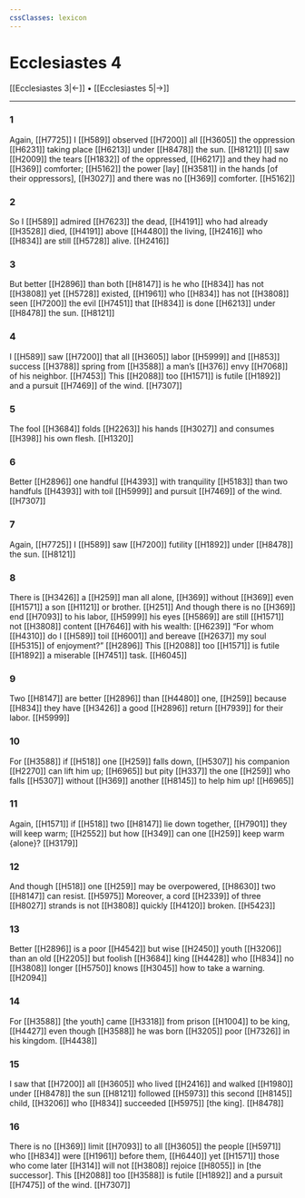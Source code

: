```yaml
---
cssClasses: lexicon
---
```


# Ecclesiastes 4

[[Ecclesiastes 3|←]] • [[Ecclesiastes 5|→]]

---

### 1
Again, [[H7725]] I [[H589]] observed [[H7200]] all [[H3605]] the oppression [[H6231]] taking place [[H6213]] under [[H8478]] the sun. [[H8121]] [I] saw [[H2009]] the tears [[H1832]] of the oppressed, [[H6217]] and they had no [[H369]] comforter; [[H5162]] the power [lay] [[H3581]] in the hands [of their oppressors], [[H3027]] and there was no [[H369]] comforter. [[H5162]]

### 2
So I [[H589]] admired [[H7623]] the dead, [[H4191]] who had already [[H3528]] died, [[H4191]] above [[H4480]] the living, [[H2416]] who [[H834]] are still [[H5728]] alive. [[H2416]]

### 3
But better [[H2896]] than both [[H8147]] is he who [[H834]] has not [[H3808]] yet [[H5728]] existed, [[H1961]] who [[H834]] has not [[H3808]] seen [[H7200]] the evil [[H7451]] that [[H834]] is done [[H6213]] under [[H8478]] the sun. [[H8121]]

### 4
I [[H589]] saw [[H7200]] that all [[H3605]] labor [[H5999]] and [[H853]] success [[H3788]] spring from [[H3588]] a man’s [[H376]] envy [[H7068]] of his neighbor. [[H7453]] This [[H2088]] too [[H1571]] is futile [[H1892]] and a pursuit [[H7469]] of the wind. [[H7307]]

### 5
The fool [[H3684]] folds [[H2263]] his hands [[H3027]] and consumes [[H398]] his own flesh. [[H1320]]

### 6
Better [[H2896]] one handful [[H4393]] with tranquility [[H5183]] than two handfuls [[H4393]] with toil [[H5999]] and pursuit [[H7469]] of the wind. [[H7307]]

### 7
Again, [[H7725]] I [[H589]] saw [[H7200]] futility [[H1892]] under [[H8478]] the sun. [[H8121]]

### 8
There is [[H3426]] a [[H259]] man all alone, [[H369]] without [[H369]] even [[H1571]] a son [[H1121]] or brother. [[H251]] And though there is no [[H369]] end [[H7093]] to his labor, [[H5999]] his eyes [[H5869]] are still [[H1571]] not [[H3808]] content [[H7646]] with his wealth: [[H6239]] “For whom [[H4310]] do I [[H589]] toil [[H6001]] and bereave [[H2637]] my soul [[H5315]] of enjoyment?” [[H2896]] This [[H2088]] too [[H1571]] is futile [[H1892]] a miserable [[H7451]] task. [[H6045]]

### 9
Two [[H8147]] are better [[H2896]] than [[H4480]] one, [[H259]] because [[H834]] they have [[H3426]] a good [[H2896]] return [[H7939]] for their labor. [[H5999]]

### 10
For [[H3588]] if [[H518]] one [[H259]] falls down, [[H5307]] his companion [[H2270]] can lift him up; [[H6965]] but pity [[H337]] the one [[H259]] who falls [[H5307]] without [[H369]] another [[H8145]] to help him up! [[H6965]]

### 11
Again, [[H1571]] if [[H518]] two [[H8147]] lie down together, [[H7901]] they will keep warm; [[H2552]] but how [[H349]] can one [[H259]] keep warm {alone}? [[H3179]]

### 12
And though [[H518]] one [[H259]] may be overpowered, [[H8630]] two [[H8147]] can resist. [[H5975]] Moreover, a cord [[H2339]] of three [[H8027]] strands is not [[H3808]] quickly [[H4120]] broken. [[H5423]]

### 13
Better [[H2896]] is a poor [[H4542]] but wise [[H2450]] youth [[H3206]] than an old [[H2205]] but foolish [[H3684]] king [[H4428]] who [[H834]] no [[H3808]] longer [[H5750]] knows [[H3045]] how to take a warning. [[H2094]]

### 14
For [[H3588]] [the youth] came [[H3318]] from prison [[H1004]] to be king, [[H4427]] even though [[H3588]] he was born [[H3205]] poor [[H7326]] in his kingdom. [[H4438]]

### 15
I saw that [[H7200]] all [[H3605]] who lived [[H2416]] and walked [[H1980]] under [[H8478]] the sun [[H8121]] followed [[H5973]] this second [[H8145]] child, [[H3206]] who [[H834]] succeeded [[H5975]] [the king]. [[H8478]]

### 16
There is no [[H369]] limit [[H7093]] to all [[H3605]] the people [[H5971]] who [[H834]] were [[H1961]] before them, [[H6440]] yet [[H1571]] those who come later [[H314]] will not [[H3808]] rejoice [[H8055]] in [the successor].  This [[H2088]] too [[H3588]] is futile [[H1892]] and a pursuit [[H7475]] of the wind. [[H7307]]

